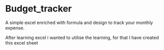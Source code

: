 # Budget_tracker
A simple excel enriched with formula and design to track your monthly expense.

After learning excel i wanted to utilise the learning, for that I have created this excel sheet
